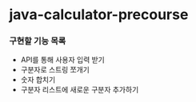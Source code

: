 # java-calculator-precourse
### 구현할 기능 목록
* API를 통해 사용자 입력 받기
* 구분자로 스트링 쪼개기
* 숫자 합치기
* 구분자 리스트에 새로운 구분자 추가하기
